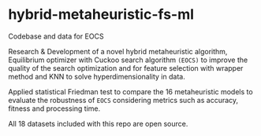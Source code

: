 # hybrid-metaheuristic-fs-ml
Codebase and data for EOCS


Research & Development of a novel hybrid metaheuristic algorithm, Equilibrium optimizer with Cuckoo search algorithm `(EOCS)` to improve the quality of the search optimization and for feature selection with wrapper method and KNN to solve hyperdimensionality in data. 

Applied statistical Friedman test to compare the 16 metaheuristic models to evaluate the robustness of `EOCS` considering metrics such as accuracy, fitness and processing time.

All 18 datasets included with this repo are open source.
